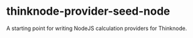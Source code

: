 # thinknode-provider-seed-node
A starting point for writing NodeJS calculation providers for Thinknode.
